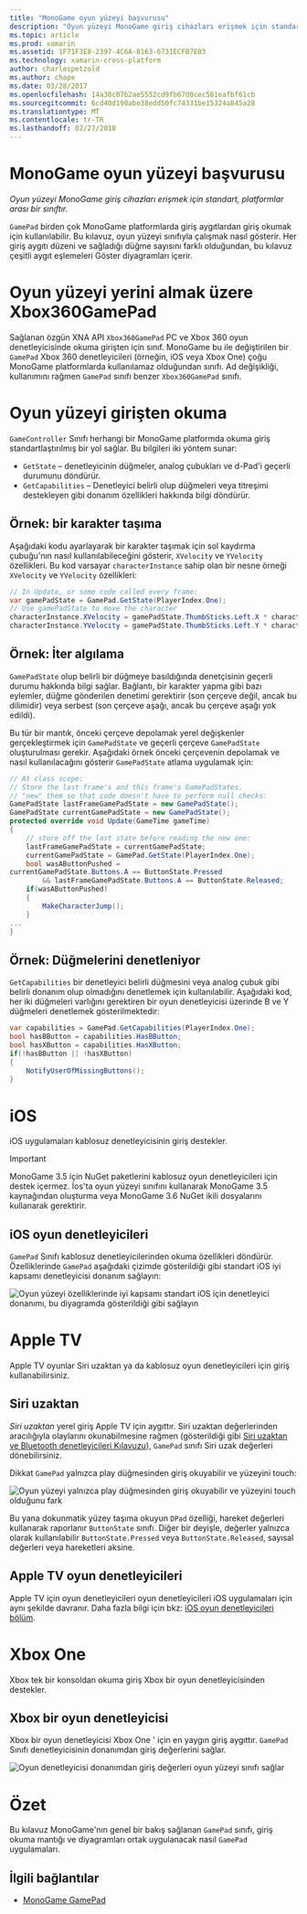 ```yaml
---
title: "MonoGame oyun yüzeyi başvurusu"
description: "Oyun yüzeyi MonoGame giriş cihazları erişmek için standart, platformlar arası bir sınıftır."
ms.topic: article
ms.prod: xamarin
ms.assetid: 1F71F3E8-2397-4C6A-8163-6731ECFB7E03
ms.technology: xamarin-cross-platform
author: charlespetzold
ms.author: chape
ms.date: 03/28/2017
ms.openlocfilehash: 14a38c07b2ae5552cd9fb67d0cec581eafbf61cb
ms.sourcegitcommit: 6cd40d190abe38edd50fc74331be15324a845a28
ms.translationtype: MT
ms.contentlocale: tr-TR
ms.lasthandoff: 02/27/2018
---
```

# <a name="monogame-gamepad-reference"></a>MonoGame oyun yüzeyi başvurusu

_Oyun yüzeyi MonoGame giriş cihazları erişmek için standart, platformlar arası bir sınıftır._

`GamePad` birden çok MonoGame platformlarda giriş aygıtlardan giriş okumak için kullanılabilir. Bu kılavuz, oyun yüzeyi sınıfıyla çalışmak nasıl gösterir. Her giriş aygıtı düzeni ve sağladığı düğme sayısını farklı olduğundan, bu kılavuz çeşitli aygıt eşlemeleri Göster diyagramları içerir.


# <a name="gamepad-as-a-replacement-for-xbox360gamepad"></a>Oyun yüzeyi yerini almak üzere Xbox360GamePad

Sağlanan özgün XNA API `Xbox360GamePad` PC ve Xbox 360 oyun denetleyicisinde okuma girişten için sınıf. MonoGame bu ile değiştirilen bir `GamePad` Xbox 360 denetleyicileri (örneğin, iOS veya Xbox One) çoğu MonoGame platformlarda kullanılamaz olduğundan sınıfı. Ad değişikliği, kullanımını rağmen `GamePad` sınıfı benzer `Xbox360GamePad` sınıfı.


# <a name="reading-input-from-gamepad"></a>Oyun yüzeyi girişten okuma

`GameController` Sınıfı herhangi bir MonoGame platformda okuma giriş standartlaştırılmış bir yol sağlar. Bu bilgileri iki yöntem sunar:

 - `GetState` – denetleyicinin düğmeler, analog çubukları ve d-Pad'i geçerli durumunu döndürür.
 - `GetCapabilities` – Denetleyici belirli olup düğmeleri veya titreşimi destekleyen gibi donanım özellikleri hakkında bilgi döndürür.


## <a name="example-moving-a-character"></a>Örnek: bir karakter taşıma

Aşağıdaki kodu ayarlayarak bir karakter taşımak için sol kaydırma çubuğu'nın nasıl kullanılabileceğini gösterir, `XVelocity` ve `YVelocity` özellikleri. Bu kod varsayar `characterInstance` sahip olan bir nesne örneği `XVelocity` ve `YVelocity` özellikleri:


```csharp
// In Update, or some code called every frame:
var gamePadState = GamePad.GetState(PlayerIndex.One);
// Use gamePadState to move the character
characterInstance.XVelocity = gamePadState.ThumbSticks.Left.X * characterInstance.MaxSpeed;
characterInstance.YVelocity = gamePadState.ThumbSticks.Left.Y * characterInstance.MaxSpeed;
```


## <a name="example-detecting-pushes"></a>Örnek: İter algılama

`GamePadState` olup belirli bir düğmeye basıldığında denetçisinin geçerli durumu hakkında bilgi sağlar. Bağlantı, bir karakter yapma gibi bazı eylemler, düğme gönderilen denetimi gerektirir (son çerçeve değil, ancak bu dilimidir) veya serbest (son çerçeve aşağı, ancak bu çerçeve aşağı yok edildi). 

Bu tür bir mantık, önceki çerçeve depolamak yerel değişkenler gerçekleştirmek için `GamePadState` ve geçerli çerçeve `GamePadState` oluşturulması gerekir. Aşağıdaki örnek önceki çerçevenin depolamak ve nasıl kullanılacağını gösterir `GamePadState` atlama uygulamak için:


```csharp
// At class scope:
// Store the last frame's and this frame's GamePadStates.
// "new" them so that code doesn't have to perform null checks:
GamePadState lastFrameGamePadState = new GamePadState();
GamePadState currentGamePadState = new GamePadState();
protected override void Update(GameTime gameTime)
{
    // store off the last state before reading the new one:
    lastFrameGamePadState = currentGamePadState;
    currentGamePadState = GamePad.GetState(PlayerIndex.One);
    bool wasAButtonPushed = 
currentGamePadState.Buttons.A == ButtonState.Pressed
        && lastFrameGamePadState.Buttons.A == ButtonState.Released;
    if(wasAButtonPushed)
    {
        MakeCharacterJump();
    }
...
}
```


## <a name="example-checking-for-buttons"></a>Örnek: Düğmelerini denetleniyor

`GetCapabilities` bir denetleyici belirli düğmesini veya analog çubuk gibi belirli donanım olup olmadığını denetlemek için kullanılabilir. Aşağıdaki kod, her iki düğmeleri varlığını gerektiren bir oyun denetleyicisi üzerinde B ve Y düğmeleri denetlemek gösterilmektedir:


```csharp
var capabilities = GamePad.GetCapabilities(PlayerIndex.One);
bool hasBButton = capabilities.HasBButton;
bool hasXButton = capabilities.HasXButton;
if(!hasBButton || !hasXButton)
{
    NotifyUserOfMissingButtons();
}
```


# <a name="ios"></a>iOS

iOS uygulamaları kablosuz denetleyicisinin giriş destekler.

> [!IMPORTANT]
> MonoGame 3.5 için NuGet paketlerini kablosuz oyun denetleyicileri için destek içermez. İos'ta oyun yüzeyi sınıfını kullanarak MonoGame 3.5 kaynağından oluşturma veya MonoGame 3.6 NuGet ikili dosyalarını kullanarak gerektirir. 



## <a name="ios-game-controller"></a>iOS oyun denetleyicileri

`GamePad` Sınıfı kablosuz denetleyicilerinden okuma özellikleri döndürür. Özelliklerinde `GamePad` aşağıdaki çizimde gösterildiği gibi standart iOS iyi kapsamı denetleyicisi donanım sağlayın:

![](input-images/image1.png "Oyun yüzeyi özelliklerinde iyi kapsamı standart iOS için denetleyici donanımı, bu diyagramda gösterildiği gibi sağlayın")


# <a name="apple-tv"></a>Apple TV

Apple TV oyunlar Siri uzaktan ya da kablosuz oyun denetleyicileri için giriş kullanabilirsiniz.


## <a name="siri-remote"></a>Siri uzaktan

*Siri uzaktan* yerel giriş Apple TV için aygıttır. Siri uzaktan değerlerinden aracılığıyla olaylarını okunabilmesine rağmen (gösterildiği gibi [Siri uzaktan ve Bluetooth denetleyicileri Kılavuzu](~/ios/tvos/platform/remote-bluetooth.md)), `GamePad` sınıfı Siri uzak değerleri dönebilirsiniz.

Dikkat `GamePad` yalnızca play düğmesinden giriş okuyabilir ve yüzeyini touch: 

![](input-images/image2.png "Oyun yüzeyi yalnızca play düğmesinden giriş okuyabilir ve yüzeyini touch olduğunu fark")

Bu yana dokunmatik yüzey taşıma okuyun `DPad` özelliği, hareket değerleri kullanarak raporlanır `ButtonState` sınıfı. Diğer bir deyişle, değerler yalnızca olarak kullanılabilir `ButtonState.Pressed` veya `ButtonState.Released`, sayısal değerleri veya hareketleri aksine.


## <a name="apple-tv-game-controller"></a>Apple TV oyun denetleyicileri

Apple TV için oyun denetleyicileri oyun denetleyicileri iOS uygulamaları için aynı şekilde davranır. Daha fazla bilgi için bkz: [iOS oyun denetleyicileri bölüm](#iOS_Game_Controller). 


# <a name="xbox-one"></a>Xbox One

Xbox tek bir konsoldan okuma giriş Xbox bir oyun denetleyicisinden destekler.


## <a name="xbox-one-game-controller"></a>Xbox bir oyun denetleyicisi

Xbox bir oyun denetleyicisi Xbox One ' için en yaygın giriş aygıttır. `GamePad` Sınıfı denetleyicisinin donanımdan giriş değerlerini sağlar.

![](input-images/image3.png "Oyun denetleyicisi donanımdan giriş değerleri oyun yüzeyi sınıfı sağlar")


# <a name="summary"></a>Özet

Bu kılavuz MonoGame'nın genel bir bakış sağlanan `GamePad` sınıfı, giriş okuma mantığı ve diyagramları ortak uygulanacak nasıl `GamePad` uygulamaları.

## <a name="related-links"></a>İlgili bağlantılar

- [MonoGame GamePad](http://www.monogame.net/documentation/?page=T_Microsoft_Xna_Framework_Input_GamePad)
